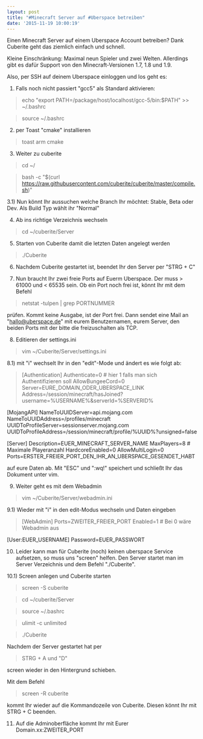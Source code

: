 ```yaml
---
layout: post
title: "#Minecraft Server auf #Uberspace betreiben"
date: '2015-11-19 10:00:19'
---
```


Einen Minecraft Server auf einem Uberspace Account betreiben? Dank Cuberite geht das ziemlich einfach und schnell. 

Kleine Einschränkung: Maximal neun Spieler und zwei Welten. Allerdings gibt es dafür Support von den Minecraft-Versionen 1.7, 1.8 und 1.9.

Also, per SSH auf deinem Uberspace einloggen und los geht es:

1) Falls noch nicht passiert "gcc5" als Standard aktivieren:
> echo "export PATH=/package/host/localhost/gcc-5/bin:$PATH" >> ~/.bashrc

> source ~/.bashrc

2) per Toast "cmake" installieren
> toast arm cmake 

3) Weiter zu cuberite
> cd ~/
 
>bash -c "$(curl https://raw.githubusercontent.com/cuberite/cuberite/master/compile.sh)"

3.1) Nun könnt Ihr aussuchen welche Branch Ihr möchtet: Stable, Beta oder Dev. Als Build Typ wählt ihr "Normal"

4) Ab ins richtige Verzeichnis wechseln
> cd ~/cuberite/Server

5) Starten von Cuberite damit die letzten Daten angelegt werden
> ./Cuberite

6) Nachdem Cuberite gestartet ist, beendet Ihr den Server per "STRG + C"

7) Nun braucht Ihr zwei freie Ports auf Euerm Uberspace. Der muss > 61000 und < 65535 sein. Ob ein Port noch frei ist, könnt Ihr mit dem Befehl
> netstat -tulpen | grep PORTNUMMER

prüfen. Kommt keine Ausgabe, ist der Port frei. Dann sendet eine Mail an "hallo@uberspace.de" mit eurem Benutzernamen, eurem Server, den beiden Ports mit der bitte die freizuschalten als TCP.

8) Editieren der settings.ini
> vim ~/Cuberite/Server/settings.ini

8.1) mit "i" wechselt Ihr in den "edit"-Mode und ändert es wie folgt ab:
> [Authentication]
Authenticate=0 # hier 1 falls man sich Authentifizieren soll
AllowBungeeCord=0
Server=EURE_DOMAIN_ODER_UBERSPACE_LINK
Address=/session/minecraft/hasJoined?username=%USERNAME%&serverId=%SERVERID%
>
[MojangAPI]
NameToUUIDServer=api.mojang.com
NameToUUIDAddress=/profiles/minecraft
UUIDToProfileServer=sessionserver.mojang.com
UUIDToProfileAddress=/session/minecraft/profile/%UUID%?unsigned=false
>
[Server]
Description=EUER_MINECRAFT_SERVER_NAME
MaxPlayers=8 # Maximale Playeranzahl
HardcoreEnabled=0
AllowMultiLogin=0
Ports=ERSTER_FREIER_PORT_DEN_IHR_AN_UBERSPACE_GESENDET_HABT

auf eure Daten ab. Mit "ESC" und ":wq!" speichert und schließt Ihr das Dokument unter vim.

9) Weiter geht es mit dem Webadmin
> vim ~/Cuberite/Server/webadmin.ini

9.1) Wieder mit "i" in den edit-Modus wechseln und Daten eingeben

> [WebAdmin]
Ports=ZWEITER_FREIER_PORT
Enabled=1 # Bei 0 wäre Webadmin aus
>
[User:EUER_USERNAME]
Password=EUER_PASSWORT

10) Leider kann man für Cuberite (noch) keinen uberspace Service aufsetzen, so muss uns "screen" helfen. Den Server startet man im Server Verzeichnis und dem Befehl "./Cuberite".

10.1) Screen anlegen und Cuberite starten
> screen -S cuberite

> cd ~/cuberite/Server

> source ~/.bashrc

> ulimit -c unlimited

>./Cuberite

Nachdem der Server gestartet hat per

> STRG + A und "D"

screen wieder in den Hintergrund schieben.

Mit dem Befehl 
> screen -R cuberite

kommt Ihr wieder auf die Kommandozeile von Cuberite. Diesen könnt Ihr mit STRG + C beenden.

11) Auf die Adminoberfläche kommt Ihr mit Eurer Domain.xx:ZWEITER_PORT



